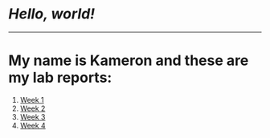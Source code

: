 # ***Hello, world!***
---
# My name is Kameron and these are my lab reports:
1. [Week 1](https://kgano-ucsd.github.io/cse15l-lab-reports/lab-report-1-week-2.html)
2. [Week 2](https://kgano-ucsd.github.io/cse15l-lab-reports/lab-report-2-week-4.html)
3. [Week 3](https://kgano-ucsd.github.io/cse15l-lab-reports/lab-report-3-week-6.html)
4. [Week 4](https://kgano-ucsd.github.io/cse15l-lab-reports/lab-report-4-week-8.html)
